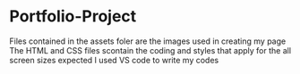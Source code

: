 # Portfolio-Project
Files contained in the assets foler are the images used in creating my page
The HTML and CSS files scontain the coding and styles that apply for the all screen sizes expected
I used VS code to write my codes